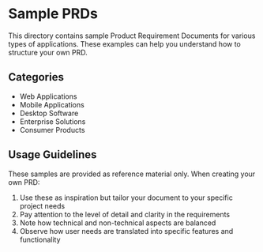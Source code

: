 # Sample PRDs

This directory contains sample Product Requirement Documents for various types of applications. These examples can help you understand how to structure your own PRD.

## Categories

- Web Applications
- Mobile Applications
- Desktop Software
- Enterprise Solutions
- Consumer Products

## Usage Guidelines

These samples are provided as reference material only. When creating your own PRD:

1. Use these as inspiration but tailor your document to your specific project needs
2. Pay attention to the level of detail and clarity in the requirements
3. Note how technical and non-technical aspects are balanced
4. Observe how user needs are translated into specific features and functionality
